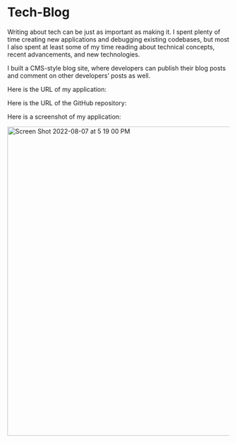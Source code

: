 # Tech-Blog

Writing about tech can be just as important as making it. I spent plenty of time creating new applications and debugging existing codebases, but most I also spent at least some of my time reading about technical concepts, recent advancements, and new technologies.

I built a CMS-style blog site, where developers can publish their blog posts and comment on other developers’ posts as well. 

Here is the URL of my application:   

Here is the URL of the GitHub repository: 

Here is a screenshot of my application: 

<img width="700" alt="Screen Shot 2022-08-07 at 5 19 00 PM" src="https://user-images.githubusercontent.com/100814403/183311706-f0548654-39d5-45ad-be28-edfaeec5f6ac.png">
